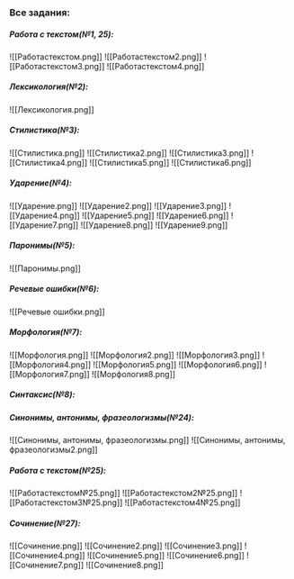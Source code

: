 ### Все задания:
##### Работа с текстом(№1, 25):
![[Работастекстом.png]]
![[Работастекстом2.png]]
![[Работастекстом3.png]]
![[Работастекстом4.png]]
##### Лексикология(№2):
![[Лексикология.png]]
##### Стилистика(№3):
![[Стилистика.png]]
![[Стилистика2.png]]
![[Стилистика3.png]]
![[Стилистика4.png]]
![[Стилистика5.png]]
![[Стилистика6.png]]
##### Ударение(№4):
![[Ударение.png]]
![[Ударение2.png]]
![[Ударение3.png]]
![[Ударение4.png]]
![[Ударение5.png]]
![[Ударение6.png]]
![[Ударение7.png]]
![[Ударение8.png]]
![[Ударение9.png]]
##### Паронимы(№5):
![[Паронимы.png]]
##### Речевые ошибки(№6):
![[Речевые ошибки.png]]
##### Морфология(№7):
![[Морфология.png]]
![[Морфология2.png]]
![[Морфология3.png]]
![[Морфология4.png]]
![[Морфология5.png]]
![[Морфология6.png]]
![[Морфология7.png]]
![[Морфология8.png]]
##### Синтаксис(№8):

##### Синонимы, антонимы, фразеологизмы(№24):
![[Синонимы, антонимы, фразеологизмы.png]]
![[Синонимы, антонимы, фразеологизмы2.png]]

##### Работа с текстом(№25):
![[Работастекстом№25.png]]
![[Работастекстом2№25.png]]
![[Работастекстом3№25.png]]
![[Работастекстом4№25.png]]


##### Сочинение(№27):
![[Сочинение.png]]
![[Сочинение2.png]]
![[Сочинение3.png]]
![[Сочинение4.png]]
![[Сочинение5.png]]
![[Сочинение6.png]]
![[Сочинение7.png]]
![[Сочинение8.png]]

